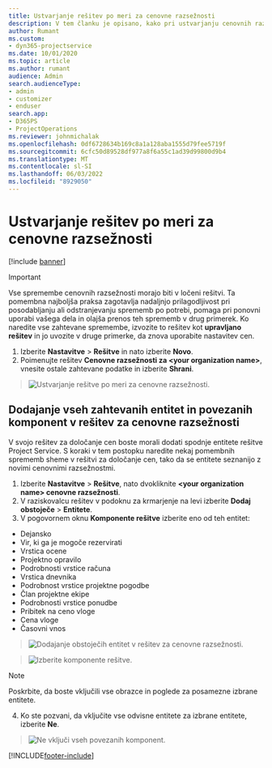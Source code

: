 ```yaml
---
title: Ustvarjanje rešitev po meri za cenovne razsežnosti
description: V tem članku je opisano, kako pri ustvarjanju cenovnih razsežnosti po meri ustvarite rešitev po meri.
author: Rumant
ms.custom:
- dyn365-projectservice
ms.date: 10/01/2020
ms.topic: article
ms.author: rumant
audience: Admin
search.audienceType:
- admin
- customizer
- enduser
search.app:
- D365PS
- ProjectOperations
ms.reviewer: johnmichalak
ms.openlocfilehash: 0df6728634b169c8a1a128aba1555d79fee5719f
ms.sourcegitcommit: 6cfc50d89528df977a8f6a55c1ad39d99800d9b4
ms.translationtype: MT
ms.contentlocale: sl-SI
ms.lasthandoff: 06/03/2022
ms.locfileid: "8929050"
---
```

# <a name="create-custom-solutions-for-pricing-dimensions"></a>Ustvarjanje rešitev po meri za cenovne razsežnosti

[!include [banner](../includes/psa-now-project-operations.md)]

> [!IMPORTANT]
> Vse spremembe cenovnih razsežnosti morajo biti v ločeni rešitvi. Ta pomembna najboljša praksa zagotavlja nadaljnjo prilagodljivost pri posodabljanju ali odstranjevanju sprememb po potrebi, pomaga pri ponovni uporabi vašega dela in olajša prenos teh sprememb v drug primerek. Ko naredite vse zahtevane spremembe, izvozite to rešitev kot **upravljano rešitev** in jo uvozite v druge primerke, da znova uporabite nastavitev cen.

1. Izberite **Nastavitve** > **Rešitve** in nato izberite **Novo**. 
2. Poimenujte rešitev **Cenovne razsežnosti za \<your organization name>**, vnesite ostale zahtevane podatke in izberite **Shrani**.

> ![Ustvarjanje rešitve po meri za cenovne razsežnosti.](media/Creation-of-custom-pricing-dimension-solution.PNG)
  
## <a name="add-all-required-entities-and-related-components-to-the-pricing-dimension-solution"></a>Dodajanje vseh zahtevanih entitet in povezanih komponent v rešitev za cenovne razsežnosti
V svojo rešitev za določanje cen boste morali dodati spodnje entitete rešitve Project Service. S koraki v tem postopku naredite nekaj pomembnih sprememb sheme v rešitvi za določanje cen, tako da se entitete seznanijo z novimi cenovnimi razsežnostmi.

1. Izberite **Nastavitve** > **Rešitve**, nato dvokliknite **\<your organization name> cenovne razsežnosti**. 
2. V raziskovalcu rešitev v podoknu za krmarjenje na levi izberite **Dodaj obstoječe** > **Entitete**.
3. V pogovornem oknu **Komponente rešitve** izberite eno od teh entitet:

- Dejansko
- Vir, ki ga je mogoče rezervirati
- Vrstica ocene
- Projektno opravilo
- Podrobnosti vrstice računa
- Vrstica dnevnika
- Podrobnost vrstice projektne pogodbe
- Član projektne ekipe
- Podrobnosti vrstice ponudbe
- Pribitek na ceno vloge
- Cena vloge 
- Časovni vnos 

> ![Dodajanje obstoječih entitet v rešitev za cenovne razsežnosti.](media/Existing-entities-to-PD-solution.png)

> ![Izberite komponente rešitve.](media/Dimension-Components.png)

> [!NOTE]
> Poskrbite, da boste vključili vse obrazce in poglede za posamezne izbrane entitete.

4. Ko ste pozvani, da vključite vse odvisne entitete za izbrane entitete, izberite **Ne**.

> ![Ne vključi vseh povezanih komponent.](media/Do-not-include-required.png)




[!INCLUDE[footer-include](../includes/footer-banner.md)]
